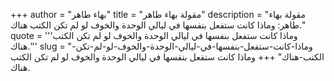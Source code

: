 +++
author = "بهاء طاهر"
title = "مقولة بهاء طاهر"
description = "مقولة بهاء طاهر: وماذا كانت ستفعل بنفسها في ليالي الوحدة والخوف لو لم تكن الكتب هناك."
quote = '''وماذا كانت ستفعل بنفسها في ليالي الوحدة والخوف لو لم تكن الكتب هناك.''' 
slug = "وماذا-كانت-ستفعل-بنفسها-في-ليالي-الوحدة-والخوف-لو-لم-تكن-الكتب-هناك"
+++
وماذا كانت ستفعل بنفسها في ليالي الوحدة والخوف لو لم تكن الكتب هناك.
